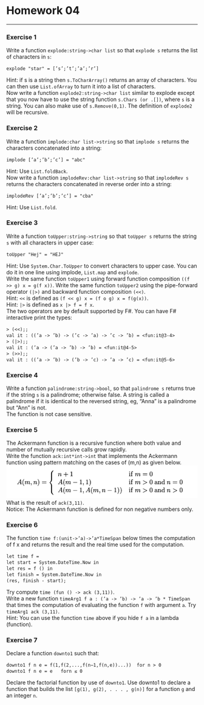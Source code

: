 # Homework 04
---
### Exercise 1
Write a function `explode:string->char list`
so that `explode s` returns the list of characters in `s`:

```
explode "star" = [’s’;’t’;’a’;’r’]
```

Hint: if s is a string then `s.ToCharArray()` returns an array of characters. You can then use `List.ofArray`
to turn it into a list of characters.  
Now write a function
`explode2:string->char list`
similar to explode except that you now have to use the string function `s.Chars (or .[])`, where `s` is a string.
You can also make use of `s.Remove(0,1)`. The definition of `explode2` will be recursive.

### Exercise 2
Write a function `implode:char list->string`
so that `implode s` returns the characters concatenated into a string:

```
implode [’a’;’b’;’c’] = "abc"
```

Hint: Use `List.foldBack`.  
Now write a function
`implodeRev:char list->string`
so that `implodeRev s` returns the characters concatenated in reverse order into a string:

```
implodeRev [’a’;’b’;’c’] = "cba"
```

Hint: Use `List.fold`.

### Exercise 3
Write a function `toUpper:string->string`
so that `toUpper s` returns the string `s` with all characters in upper case:

```
toUpper "Hej" = "HEJ"
```

Hint: Use `System.Char.ToUpper` to convert characters to upper case. You can do it in one line using implode, `List.map` and `explode`.  
Write the same function `toUpper1` using forward function composition
`((f >> g) x = g(f x))`.
Write the same function `toUpper2` using the pipe-forward operator `(|>)` and backward function composition
`(<<)`.  
Hint: `<<` is defined as `(f << g) x = (f o g) x = f(g(x))`.  
Hint: `|>` is defined as `x |> f = f x`.  
The two operators are by default supported by F#. You can have F# interactive print the types:

```
> (<<);;
val it : ((’a -> ’b) -> (’c -> ’a) -> ’c -> ’b) = <fun:it@3-4>
> (|>);;
val it : (’a -> (’a -> ’b) -> ’b) = <fun:it@4-5>
> (>>);;
val it : ((’a -> ’b) -> (’b -> ’c) -> ’a -> ’c) = <fun:it@5-6>
```

### Exercise 4
Write a function `palindrome:string->bool`,
so that `palindrome s` returns true if the string `s` is a palindrome; otherwise false.
A string is called a palindrome if it is identical to the reversed string, eg, “Anna” is a palindrome but “Ann” is not.  
The function is not case sensitive.

### Exercise 5
The Ackermann function is a recursive function where both value and number of mutually recursive calls grow rapidly.  
Write the function `ack:int*int->int`
that implements the Ackermann function using pattern matching on the cases of (m,n) as given below.
![Exercise 5](homework4exercise5.png)  
What is the result of `ack(3,11)`.  
Notice: The Ackermann function is defined for non negative numbers only.

### Exercise 6
The function `time f:(unit->’a)->’a*TimeSpan`
below times the computation of f x and returns the result and the real time used for the computation.

```
let time f =
let start = System.DateTime.Now in
let res = f () in
let finish = System.DateTime.Now in
(res, finish - start);
```

Try compute `time (fun () -> ack (3,11))`.  
Write a new function `timeArg1 f a : (’a -> ’b) -> ’a -> ’b * TimeSpan`
that times the computation of evaluating the function `f` with argument `a`. Try `timeArg1 ack (3,11)`.  
Hint: You can use the function `time` above if you hide `f a` in a lambda (function).

### Exercise 7
Declare a function `downto1` such that:

```
downto1 f n e = f(1,f(2,...,f(n−1,f(n,e))...))  for n > 0
downto1 f n e = e   forn ≤ 0
```

Declare the factorial function by use of `downto1`.
Use downto1 to declare a function that builds the list `[g(1), g(2), . . . , g(n)]` for a function `g` and an integer `n`.